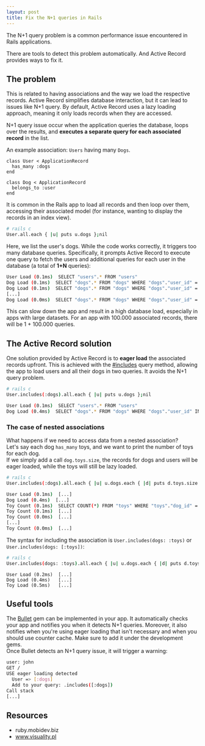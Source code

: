```yaml
---
layout: post
title: Fix the N+1 queries in Rails
---
```


The N+1 query problem is a common performance issue encountered in Rails applications.

There are tools to detect this problem automatically. And Active Record provides ways to fix it.

## The problem
This is related to having associations and the way we load the respective records. Active Record simplifies database interaction, but it can lead to issues like N+1 query. By default, Active Record uses a lazy loading approach, meaning it only loads records when they are accessed. 

N+1 query issue occur when the application queries the database, loops over the results, and **executes a separate query for each associated record** in the list. 

An example association: `Users` having many `Dogs`. 

```
class User < ApplicationRecord
  has_many :dogs
end

class Dog < ApplicationRecord
  belongs_to :user
end
```

It is common in the Rails app to load all records and then loop over them, accessing their associated model (for instance, wanting to display the records in an index view).   
```sh
# rails c
User.all.each { |u| puts u.dogs };nil
```
Here, we list the user's dogs. While the code works correctly, it triggers too many database queries. Specifically, it prompts Active Record to execute one query to fetch the users and additional queries for each user in the database (a total of **1+N** queries):
```sh
User Load (0.1ms)  SELECT "users".* FROM "users"
Dog Load (0.1ms)  SELECT "dogs".* FROM "dogs" WHERE "dogs"."user_id" = ?  [["user_id", 1]]
Dog Load (0.1ms)  SELECT "dogs".* FROM "dogs" WHERE "dogs"."user_id" = ?  [["user_id", 2]]
[...]
Dog Load (0.0ms)  SELECT "dogs".* FROM "dogs" WHERE "dogs"."user_id" = ?  [["user_id", 300]]
```

This can slow down the app and result in a high database load, especially in apps with large datasets. 
For an app with 100.000 associated records, there will be 1 + 100.000 queries.

## The Active Record solution
One solution provided by Active Record is to **eager load** the associated records upfront. This is achieved with the [#includes](https://apidock.com/rails/ActiveRecord/QueryMethods/includes) query method, allowing the app to load users and all their dogs in two queries. It avoids the N+1 query problem.

```sh
# rails c
User.includes(:dogs).all.each { |u| puts u.dogs };nil
```

```sh
User Load (0.1ms)  SELECT "users".* FROM "users"
Dog Load (0.4ms)  SELECT "dogs".* FROM "dogs" WHERE "dogs"."user_id" IN (?, ?, ?, ?, ?, ?, ?, ?, ?, ?)  [["user_id", 1], ["user_id", 2], ["user_id", 3], ["user_id", 4], ["user_id", 5], ["user_id", 6], ["user_id", 7], ["user_id", 8], ["user_id", 9], ["user_id", 10]]
```

### The case of nested associations
What happens if we need to access data from a nested association?   
Let's say each dog `has_many` toys, and we want to print the number of toys for each dog.   
If we simply add a call `dog.toys.size`, the records for dogs and users will be eager loaded, while the toys will still be lazy loaded.
```sh
# rails c
User.includes(:dogs).all.each { |u| u.dogs.each { |d| puts d.toys.size } };nil
```
```sh
User Load (0.1ms)  [...]
Dog Load (0.4ms)  [...]
Toy Count (0.1ms)  SELECT COUNT(*) FROM "toys" WHERE "toys"."dog_id" = ?  [["dog_id", 1]]
Toy Count (0.1ms)  [...] 
Toy Count (0.0ms)  [...]
[...]
Toy Count (0.0ms)  [...]
```
The syntax for including the association is `User.includes(dogs: :toys)` or `User.includes(dogs: [:toys])`:
```sh
# rails c
User.includes(dogs: :toys).all.each { |u| u.dogs.each { |d| puts d.toys.size } };nil
```

```shell
User Load (0.2ms)  [...]
Dog Load (0.4ms)   [...]
Toy Load (0.5ms)   [...]
```

## Useful tools

The [Bullet](https://github.com/flyerhzm/bullet) gem can be implemented in your app. It automatically checks your app and notifies you when it detects N+1 queries. Moreover, it also notifies when you're using eager loading that isn't necessary and when you should use counter cache. Make sure to add it under the development gems.   
Once Bullet detects an N+1 query issue, it will trigger a warning:
```sh
user: john
GET /
USE eager loading detected
  User => [:dogs]
  Add to your query: .includes([:dogs])
Call stack
[...]
```

<!-- # When N+1 is this not a problem? -->

## Resources
- ruby.mobidev.biz
- www.visuality.pl